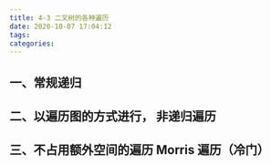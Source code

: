 ```yaml
---
title: 4-3 二叉树的各种遍历
date: 2020-10-07 17:04:12
tags:
categories:
---
```


## 一、常规递归



## 二、以遍历图的方式进行， 非递归遍历



## 三、不占用额外空间的遍历 Morris 遍历（冷门）